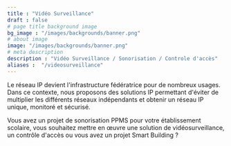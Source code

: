 ```yaml
---
title : "Vidéo Surveillance"
draft : false
# page title background image
bg_image : "/images/backgrounds/banner.png"
# about image
image: "/images/backgrounds/banner.png"
# meta description
description : "Vidéo Surveillance / Sonorisation / Controle d'accès"
aliases :  "/videosurveillance"
---
```

Le réseau IP devient l'infrastructure fédératrice pour de nombreux usages.
Dans ce contexte, nous proposons des solutions IP permettant d'éviter de multiplier les différents réseaux indépendants et obtenir un réseau IP unique, monitoré et sécurisé.  

Vous avez un projet de sonorisation PPMS pour votre établissement scolaire, vous souhaitez mettre en œuvre une solution de vidéosurveillance, un contrôle d'accès ou vous avez un projet Smart Building ?
